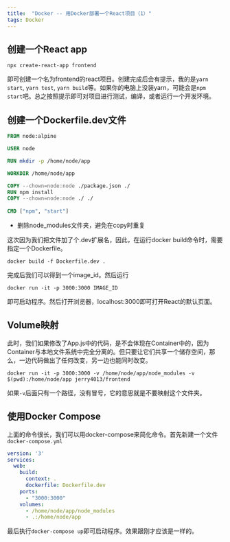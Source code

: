 ```yaml
---
title:  "Docker -- 用Docker部署一个React项目（1）"
tags: Docker
---
```


## 创建一个React app

```
npx create-react-app frontend
```

即可创建一个名为frontend的react项目。创建完成后会有提示，我的是`yarn start`, `yarn test`, `yarn build`等。如果你的电脑上没装yarn，可能会是`npm start`吧。总之按照提示即可对项目进行测试，编译，或者运行一个开发环境。

## 创建一个Dockerfile.dev文件

```Dockerfile
FROM node:alpine

USER node

RUN mkdir -p /home/node/app

WORKDIR /home/node/app

COPY --chown=node:node ./package.json ./
RUN npm install
COPY --chown=node:node ./ ./
 
CMD ["npm", "start"]
```

* 删除node_modules文件夹，避免在copy时重复

这次因为我们把文件加了个.dev扩展名，因此，在运行docker build命令时，需要指定一个Dockerfile。
```
docker build -f Dockerfile.dev . 
```

完成后我们可以得到一个image_id。然后运行
```
docker run -it -p 3000:3000 IMAGE_ID
```
即可启动程序。然后打开浏览器，localhost:3000即可打开React的默认页面。

## Volume映射

此时，我们如果修改了App.js中的代码，是不会体现在Container中的，因为Container与本地文件系统中完全分离的。但只要让它们共享一个储存空间，那么，一边代码做出了任何改变，另一边也能同时改变。

```
docker run -it -p 3000:3000 -v /home/node/app/node_modules -v $(pwd):/home/node/app jerry4013/frontend
```

如果`-v`后面只有一个路径，没有冒号，它的意思就是不要映射这个文件夹。

## 使用Docker Compose

上面的命令很长，我们可以用docker-compose来简化命令。首先新建一个文件`docker-compose.yml`

```yaml
version: '3'
services: 
  web: 
    build: 
      context: .
      dockerfile: Dockerfile.dev
    ports: 
      - "3000:3000"
    volumes:
      - /home/node/app/node_modules
      - .:/home/node/app
```

最后执行`docker-compose up`即可启动程序。效果跟刚才应该是一样的。

